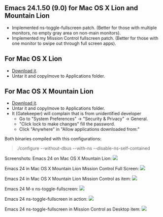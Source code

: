 ## Emacs 24.1.50 (9.0) for Mac OS X Lion and Mountain Lion
* Implemented ns-toggle-fullscreen patch. (Better for those with  multiple monitors, no empty gray area on non-main monitors).
* Implemented my Mission Control fullscreen patch. (Better for those with one monitor to swipe out through full screen apps).

## For Mac OS X Lion
* [Download it](https://github.com/downloads/xajler/emacs24-macosx-lion-fullscreen/emacs24.1.5-fullscreen-Lion.tar.bz2).
* Untar it and copy/move to Applications folder.

## For Mac OS X Mountain Lion
* [Download it](https://github.com/downloads/xajler/emacs24-macosx-lion-fullscreen/emacs24.1.5-fullscreen-ML.tar.bz2).
* Untar it and copy/move to Applications folder.
* It (Gatekeeper) will complain that is from unidentified developer
  * Go to "System Preferences" -> "Security & Privacy" -> General.
  * "Click lock to make changes" fill the password.
  * Click "Anywhere" in "Allow applications downloaded from:"

Both binaries compiled with this configurations:
> ./configure --without-dbus --with-ns --disable-ns-self-contained

Screenshots:
Emacs 24 on Mac OS X Mountain Lion:
![](https://github.com/xajler/emacs24-macosx-lion-fullscreen/raw/master/screenshots/emacs24-MountainLion.png)

Emacs 24 in Mac OS X Mountain Lion Mission Control Full Screen:
![](https://github.com/xajler/emacs24-macosx-lion-fullscreen/raw/master/screenshots/emacs24-MountainLion-MissionControl-Fullscreen.png)

Emacs 24 in Mac OS X Mountain Lion Mission Control as item:
![](https://github.com/xajler/emacs24-macosx-lion-fullscreen/raw/master/screenshots/emacs24-MissionControl-item.png)

Emacs 24 M-x ns-toggle-fullscreen:
![](https://github.com/xajler/emacs24-macosx-lion-fullscreen/raw/master/screenshots/emacs24-mx-ns-toggle-fullscreen.png)

Emacs 24 ns-toggle-fullscreen in action:
![](https://github.com/xajler/emacs24-macosx-lion-fullscreen/raw/master/screenshots/emacs24-ns-toggle-fullscreen.png)

Emacs 24 ns-toggle-fullscreen in Mission Control as Desktop item:
![](https://github.com/xajler/emacs24-macosx-lion-fullscreen/raw/master/screenshots/emacs24-ns-toggle-fullscrein-NoItemInMissionControl.png)
